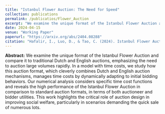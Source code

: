 ```yaml
---
title: "Istanbul Flower Auction: The Need for Speed"
collection: publications
permalink: /publicatios/Flower_Auction
excerpt: "We examine the unique format of the Istanbul Flower Auction and compare it to traditional Dutch and English auctions, emphasizing the need to auction large volumes rapidly. In a model with time costs, we study how this auction format, which cleverly combines Dutch and English auction mechanisms, manages time costs by dynamically adapting to initial bidding behaviors. Our numerical analysis considers specific time cost functions and reveals the high performance of the Istanbul Flower Auction in comparison to standard auction formats, in terms of both auctioneer and bidder utilities. This work highlights the critical role of auction design in improving social welfare, particularly in scenarios demanding the quick sale of numerous lots."
date: 2024-04-15
venue: "Working Paper"
paperurl: "https://arxiv.org/abs/2404.08288"
citation: "Hafalir, I., Luo, D., & Tao, C. (2024). Istanbul Flower Auction: The Need for Speed. arXiv preprint arXiv:2404.08288."
---
```


__Abstract:__ We examine the unique format of the Istanbul Flower Auction and compare it to traditional Dutch and English auctions, emphasizing the need to auction large volumes rapidly. In a model with time costs, we study how this auction format, which cleverly combines Dutch and English auction mechanisms, manages time costs by dynamically adapting to initial bidding behaviors. Our numerical analysis considers specific time cost functions and reveals the high performance of the Istanbul Flower Auction in comparison to standard auction formats, in terms of both auctioneer and bidder utilities. This work highlights the critical role of auction design in improving social welfare, particularly in scenarios demanding the quick sale of numerous lots.
